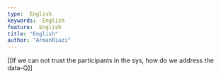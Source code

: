 ```yaml
---
type:  English
keywords:  English
feature:  English
title: "English"
author: "ArmanRiazi"
---
```

[[If we can not trust the participants in the sys, how do we address the data-Q]]